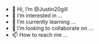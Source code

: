 - 👋 Hi, I’m @Justin20gill
- 👀 I’m interested in ...
- 🌱 I’m currently learning ...
- 💞️ I’m looking to collaborate on ...
- 📫 How to reach me ...

<!---
Justin20gill/Justin20gill is a ✨ special ✨ repository because its `README.md` (this file) appears on your GitHub profile.
You can click the Preview link to take a look at your changes.
--->
